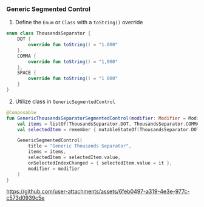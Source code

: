### Generic Segmented Control

1. Define the `Enum` or `Class` with a `toString()` override


```kotlin
enum class ThousandsSeparator {
    DOT {
        override fun toString() = "1.000"
    },
    COMMA {
        override fun toString() = "1,000"
    },
    SPACE {
        override fun toString() = "1 000"
    }
}
```
2. Utilize class in `GenericSegmentedControl`

```kotlin
@Composable
fun GenericThousandsSeparatorSegmentedControl(modifier: Modifier = Modifier) {
    val items = listOf(ThousandsSeparator.DOT, ThousandsSeparator.COMMA, ThousandsSeparator.SPACE)
    val selectedItem = remember { mutableStateOf(ThousandsSeparator.DOT) }

    GenericSegmentedControl(
        title = "Generic Thousands Separator",
        items = items,
        selectedItem = selectedItem.value,
        onSelectedIndexChanged = { selectedItem.value = it },
        modifier = modifier
    )
}
```

https://github.com/user-attachments/assets/6feb0497-a319-4e3e-977c-c573d0939c5e


